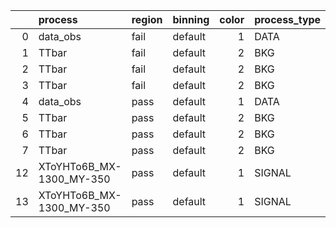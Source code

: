 |    | process                  | region   | binning   |   color | process_type   |   scale | variation   | source_filename                                                  | source_histname                   | alias                    | title    |   combine_idx | lnN         |   shapes | syst_type   |   direction |   variation_alias |
|---:|:-------------------------|:---------|:----------|--------:|:---------------|--------:|:------------|:-----------------------------------------------------------------|:----------------------------------|:-------------------------|:---------|--------------:|:------------|---------:|:------------|------------:|------------------:|
|  0 | data_obs                 | fail     | default   |       1 | DATA           |       1 | nominal     | symlink2histograms_Run2/JetHT_Histograms_SR_pass_toy.root        | mj_vs_mjj_SR_fail_boosted_nominal | data_obs                 | data_obs |           nan | nan         |      nan | nan         |         nan |               nan |
|  1 | TTbar                    | fail     | default   |       2 | BKG            |       1 | lumi        | symlink2histograms_Run2/TTbar_Histograms.root                    | mj_vs_mjj_SR_fail_boosted_nominal | TTbar                    | t#bar{t} |           nan | 1.023       |      nan | lnN         |         nan |               nan |
|  2 | TTbar                    | fail     | default   |       2 | BKG            |       1 | topxsec     | symlink2histograms_Run2/TTbar_Histograms.root                    | mj_vs_mjj_SR_fail_boosted_nominal | TTbar                    | t#bar{t} |           nan | 0.938/1.061 |      nan | lnN         |         nan |               nan |
|  3 | TTbar                    | fail     | default   |       2 | BKG            |       1 | nominal     | symlink2histograms_Run2/TTbar_Histograms.root                    | mj_vs_mjj_SR_fail_boosted_nominal | TTbar                    | t#bar{t} |           nan | nan         |      nan | nan         |         nan |               nan |
|  4 | data_obs                 | pass     | default   |       1 | DATA           |       1 | nominal     | symlink2histograms_Run2/JetHT_Histograms_SR_pass_toy.root        | mj_vs_mjj_SR_pass_boosted_nominal | data_obs                 | data_obs |           nan | nan         |      nan | nan         |         nan |               nan |
|  5 | TTbar                    | pass     | default   |       2 | BKG            |       1 | lumi        | symlink2histograms_Run2/TTbar_Histograms.root                    | mj_vs_mjj_SR_pass_boosted_nominal | TTbar                    | t#bar{t} |           nan | 1.023       |      nan | lnN         |         nan |               nan |
|  6 | TTbar                    | pass     | default   |       2 | BKG            |       1 | topxsec     | symlink2histograms_Run2/TTbar_Histograms.root                    | mj_vs_mjj_SR_pass_boosted_nominal | TTbar                    | t#bar{t} |           nan | 0.938/1.061 |      nan | lnN         |         nan |               nan |
|  7 | TTbar                    | pass     | default   |       2 | BKG            |       1 | nominal     | symlink2histograms_Run2/TTbar_Histograms.root                    | mj_vs_mjj_SR_pass_boosted_nominal | TTbar                    | t#bar{t} |           nan | nan         |      nan | nan         |         nan |               nan |
| 12 | XToYHTo6B_MX-1300_MY-350 | pass     | default   |       1 | SIGNAL         |       1 | lumi        | symlink2histograms_Run2/XToYHTo6B_MX-1300_MY-350_Histograms.root | mj_vs_mjj_SR_pass_boosted_nominal | XToYHTo6B_MX-1300_MY-350 | Signal   |           nan | 1.023       |      nan | lnN         |         nan |               nan |
| 13 | XToYHTo6B_MX-1300_MY-350 | pass     | default   |       1 | SIGNAL         |       1 | nominal     | symlink2histograms_Run2/XToYHTo6B_MX-1300_MY-350_Histograms.root | mj_vs_mjj_SR_pass_boosted_nominal | XToYHTo6B_MX-1300_MY-350 | Signal   |           nan | nan         |      nan | nan         |         nan |               nan |